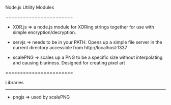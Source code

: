 Node.js Utility Modules

=======================

 - XOR.js  =>  a node.js module for XORing strings together for use with simple encryption/decryption. 

 - servjs  =>  needs to be in your PATH. Opens up a simple file server in the current directory accessible from http://localhost:1337

 - scalePNG  =>  scales up a PNG to be a specific size without interpolating and causing bluriness. Designed for creating pixel art

=======================

Libraries

-----------------------

 - pngjs  => used by scalePNG
